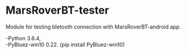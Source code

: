 # MarsRoverBT-tester  
  
Module for testing bletooth connection with MarsRoverBT-android app.  
  
-Python                  3.6.4,  
-PyBluez-win10            0.22.   (pip install PyBluez-win10)
